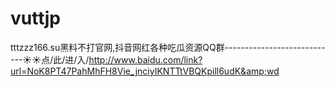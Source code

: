# vuttjp
tttzzz166.su黑料不打官网,抖音网红各种吃瓜资源QQ群----------------------------☀☀点/此/进/入/http://www.baidu.com/link?url=NoK8PT47PahMhFH8Vie_jnciyIKNTTtVBQKpill6udK&amp;wd
